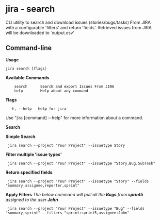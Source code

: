 

# jira - search
CLI utility to search and download issues (stories/bugs/tasks) From JIRA with a configurable 'filters' and return 'fields'. Retrieved issues from JIRA will be downloaded to 'output.csv'

## Command-line ##
**Usage**

    jira search [flags]

**Available Commands**
```
    search      Search and export Issues From JIRA
    help        Help about any command
```

**Flags**
```
  -h, --help   help for jira
```

Use "jira [command] --help" for more information about a command.


**Search**

**Simple Search**

```
 jira search --project "Your Project" --issuetype Story 
```

**Filter multiple 'issue types'**

```
 jira search --project "Your Project" --issuetype "Story,Bug,SubTask"
```
    
**Return specified fields**
```
 jira search --project "Your Project" --issuetype "Story" --fields "summary,assignee,reporter,sprint" 
```

**Apply Filters**
*The below command will pull all the **Bugs** from **sprint5** assigned to the user **John***
```
 jira search --project "Your Project" --issuetype "Bug" --fields "summary,sprint" --filters "sprint:sprint5,assignee:John"
```






